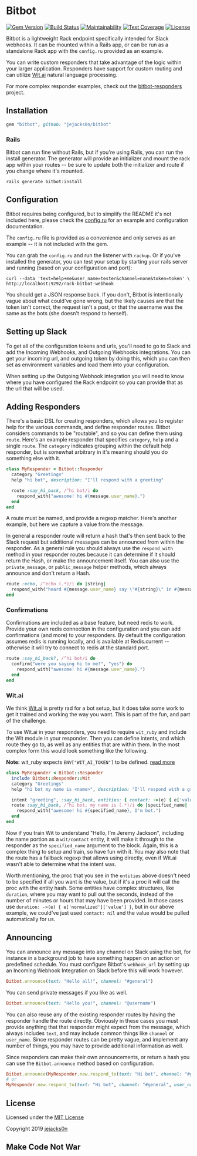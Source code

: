 Bitbot
======

[![Gem Version](https://img.shields.io/gem/v/bitbot.svg)](http://badge.fury.io/rb/bitbot)
[![Build Status](https://img.shields.io/travis/jejacks0n/bitbot.svg)](https://travis-ci.org/jejacks0n/bitbot)
[![Maintainability](https://api.codeclimate.com/v1/badges/7e22d47bd547a055c63e/maintainability)](https://codeclimate.com/github/jejacks0n/bitbot/maintainability)
[![Test Coverage](https://api.codeclimate.com/v1/badges/7e22d47bd547a055c63e/test_coverage)](https://codeclimate.com/github/jejacks0n/bitbot/test_coverage)
[![License](https://img.shields.io/badge/license-MIT-brightgreen.svg)](https://opensource.org/licenses/MIT)

Bitbot is a lightweight Rack endpoint specifically intended for Slack webhooks. It can be mounted within a Rails app, or
can be run as a standalone Rack app with the `config.ru` provided as an example.

You can write custom responders that take advantage of the logic within your larger application. Responders have support
for custom routing and can utilize [Wit.ai](http://wit.ai) natural language processing.

For more complex responder examples, check out the [bitbot-responders](https://github.com/modeset/bitbot-responders)
project.

## Installation
```ruby
gem "bitbot", github: "jejacks0n/bitbot"
```

### Rails
Bitbot can run fine without Rails, but if you're using Rails, you can run the install generator. The generator will
provide an initializer and mount the rack app within your routes -- be sure to update both the initializer and route if
you change where it's mounted.

```shell
rails generate bitbot:install
```

## Configuration
Bitbot requires being configured, but to simplify the README it's not included here, please check the
[config.ru](https://github.com/modeset/bitbot/blob/master/config.ru) for an example and configuration documentation.

The `config.ru` file is provided as a convenience and only serves as an example -- it is not included with the gem.

You can grab the `config.ru` and run the listener with `rackup`. Or if you've installed the generator, you can test your
setup by starting your rails server and running (based on your configuration and port):

```shell
curl --data 'text=help+me&user_name=tester&channel=none&token=token' \
http://localhost:9292/rack-bitbot-webhook
```

You should get a JSON response back. If you don't, Bitbot is intentionally vague about what could've gone wrong, but the
likely causes are that the token isn't correct, the request isn't a post, or that the username was the same as the bots
(she doesn't respond to herself).


## Setting up Slack
To get all of the configuration tokens and urls, you'll need to go to Slack and add the Incoming Webhooks, and Outgoing
Webhooks integrations. You can get your incoming url, and outgoing token by doing this, which you can then set as
environment variables and load them into your configuration.

When setting up the Outgoing Webhook integration you will need to know where you have configured the Rack endpoint so
you can provide that as the url that will be used.

## Adding Responders
There's a basic DSL for creating responders, which allows you to register help for the various commands, and define
responder routes. Bitbot considers commands to be "routable", and so you can define them using `route`. Here's an
example responder that specifies `category`, `help` and a single `route`. The `category` indicates grouping within the
default help responder, but is somewhat arbitrary in it's meaning should you do something else with it.

```ruby
class MyResponder < Bitbot::Responder
  category "Greetings"
  help "hi bot", description: "I'll respond with a greeting"

  route :say_hi_back, /^hi bot/i do
    respond_with("awesome! hi #{message.user_name}.")
  end
end
```

A route must be named, and provide a regexp matcher. Here's another example, but here we capture a value from the
message.

In general a responder route will return a hash that's then sent back to the Slack request but additional messages can
be announced from within the responder. As a general rule you should always use the `respond_with` method in your
responder routes because it can determine if it should return the Hash, or make the announcement itself. You can also
use the `private_message`, or `public_message` helper methods, which always announce and don't return a Hash.

```ruby
route :echo, /^echo (.*)/i do |string|
  respond_with("heard #{message.user_name} say \"#{string}\" in #{message.channel}.")
end
```

### Confirmations
Confirmations are included as a base feature, but need redis to work. Provide your own redis connection in the
configuration and you can add confirmations (and more) to your responders. By default the configuration assumes redis is
running locally, and is available at Redis.current -- otherwise it will try to connect to redis at the standard port.

```ruby
route :say_hi_back?, /^hi bot/i do
  confirm("were you saying hi to me?", "yes") do
    respond_with("awesome! hi #{message.user_name}.")
  end
end
```

### Wit.ai
We think [Wit.ai](http://wit.ai) is pretty rad for a bot setup, but it does take some work to get it trained and working
the way you want. This is part of the fun, and part of the challenge.

To use Wit.ai in your responders, you need to require `wit_ruby` and include the Wit module in your responder. Then you
can define intents, and which route they go to, as well as any entities that are within them. In the most complex form
this would look something like the following.

**Note:** wit_ruby expects `ENV["WIT_AI_TOKEN"]` to be defined. [read more](https://github.com/gching/wit_ruby)

```ruby
class MyResponder < Bitbot::Responder
  include Bitbot::Responder::Wit
  category "Greetings"
  help "hi bot my name is <name>", description: "I'll respond with a greeting"

  intent "greeting", :say_hi_back, entities: { contact: ->(e) { e['value'] } }
  route :say_hi_back, /^hi bot, my name is (.*)/i do |specified_name|
    respond_with("awesome! hi #{specified_name}, I'm bot.")
  end
end
```

Now if you train Wit to understand "Hello, I'm Jeremy Jackson", including the name portion as a `wit/contact` entity, it
will make it through to the responder as the `specified_name` argument to the block. Again, this is a complex thing to
setup and train, so have fun with it. You may also note that the route has a fallback regexp that allows using directly,
even if Wit.ai wasn't able to determine what the intent was.

Worth mentioning, the proc that you see in the `entities` above doesn't need to be specified if all you want is the
value, but if it's a proc it will call the proc with the entity hash. Some entities have complex structures, like
`duration`, where you may want to pull out the seconds, instead of the number of minutes or hours that may have been
provided. In those cases use `duration: ->(e) { e['normalized']['value'] }`, but in our above example, we could've just
used `contact: nil` and the value would be pulled automatically for us.


## Announcing
You can announce any message into any channel on Slack using the bot, for instance in a background job to have something
happen on an action or predefined schedule. You must configure Bitbot's `webhook_url` by setting up an Incoming Webhook
Integration on Slack before this will work however.

```ruby
Bitbot.announce(text: "Hello all!", channel: "#general")
```

You can send private messages if you like as well.

```ruby
Bitbot.announce(text: "Hello you!", channel: "@username")
```

You can also reuse any of the existing responder routes by having the responder handle the route directly. Obviously in
these cases you must provide anything that that responder might expect from the message, which always includes `text`,
and may include common things like `channel` or `user_name`. Since responder routes can be pretty vague, and implement
any number of things, you may have to provide additional information as well.

Since responders can make their own announcements, or return a hash you can use the `Bitbot.announce` method based on
configuration.

```ruby
Bitbot.announce(MyResponder.new.respond_to(text: "Hi bot", channel: "#general", user_name: "system"))
# or
MyResponder.new.respond_to(text: "Hi bot", channel: "#general", user_name: "system")
```

## License
Licensed under the [MIT License](http://creativecommons.org/licenses/MIT/)

Copyright 2019 [jejacks0n](https://github.com/jejacks0n)

## Make Code Not War
